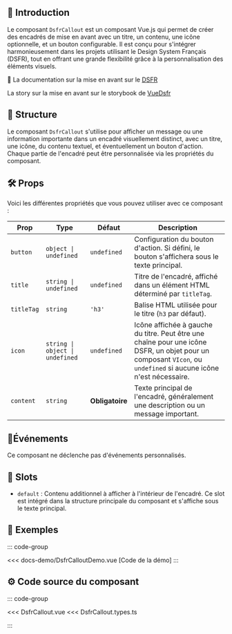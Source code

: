 ## 🌟 Introduction

Le composant `DsfrCallout` est un composant Vue.js qui permet de créer des encadrés de mise en avant avec un titre, un contenu, une icône optionnelle, et un bouton configurable. Il est conçu pour s'intégrer harmonieusement dans les projets utilisant le Design System Français (DSFR), tout en offrant une grande flexibilité grâce à la personnalisation des éléments visuels.

🏅 La documentation sur la mise en avant sur le [DSFR](https://www.systeme-de-design.gouv.fr/version-courante/fr/composants/mise-en-avant)

<VIcon name="vi-file-type-storybook" /> La story sur la mise en avant sur le storybook de [VueDsfr](https://storybook.vue-ds.fr/?path=/docs/composants-dsfrcallout--docs)

## 📐 Structure

Le composant `DsfrCallout` s'utilise pour afficher un message ou une information importante dans un encadré visuellement distinct, avec un titre, une icône, du contenu textuel, et éventuellement un bouton d'action. Chaque partie de l'encadré peut être personnalisée via les propriétés du composant.

## 🛠️ Props

Voici les différentes propriétés que vous pouvez utiliser avec ce composant :

| Prop      | Type                   | Défaut        | Description                                                                                                                                             |
|-----------|------------------------|---------------|---------------------------------------------------------------------------------------------------------------------------------------------------------|
| `button`  | `object \| undefined`  | `undefined`   | Configuration du bouton d'action. Si défini, le bouton s'affichera sous le texte principal.                                                              |
| `title`   | `string \| undefined`  | `undefined`   | Titre de l'encadré, affiché dans un élément HTML déterminé par `titleTag`.                                                                               |
| `titleTag`| `string`               | `'h3'`        | Balise HTML utilisée pour le titre (`h3` par défaut).                                                                                                    |
| `icon`    | `string \| object \| undefined` | `undefined` | Icône affichée à gauche du titre. Peut être une chaîne pour une icône DSFR, un objet pour un composant `VIcon`, ou `undefined` si aucune icône n'est nécessaire. |
| `content` | `string`               | **Obligatoire** | Texte principal de l'encadré, généralement une description ou un message important.                                                                       |

## 📡Événements

Ce composant ne déclenche pas d'événements personnalisés.

## 🧩 Slots

- `default` : Contenu additionnel à afficher à l'intérieur de l'encadré. Ce slot est intégré dans la structure principale du composant et s'affiche sous le texte principal.

## 📝 Exemples

::: code-group

<Story data-title="Démo" min-h="420px">
  <DsfrCalloutDemo />
</Story>

<<< docs-demo/DsfrCalloutDemo.vue [Code de la démo]
:::

## ⚙️ Code source du composant

::: code-group

<<< DsfrCallout.vue
<<< DsfrCallout.types.ts

:::

<script setup lang="ts">
import DsfrCalloutDemo from './docs-demo/DsfrCalloutDemo.vue'
</script>
